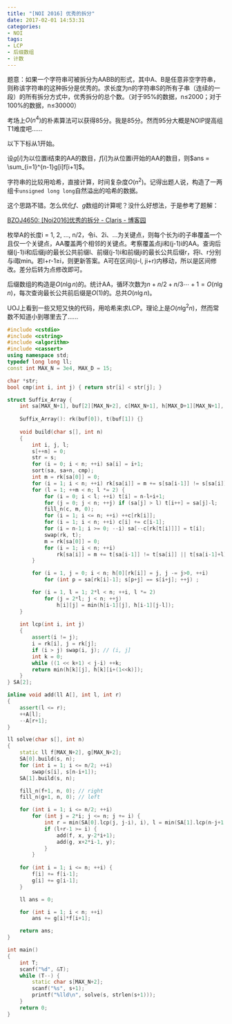 ```yaml
---
title: "[NOI 2016] 优秀的拆分"
date: 2017-02-01 14:53:31
categories:
- NOI
tags:
- LCP
- 后缀数组
- 计数
---
```

题意：如果一个字符串可被拆分为AABB的形式，其中A、B是任意非空字符串，则称该字符串的这种拆分是优秀的。求长度为n的字符串S的所有子串（连续的一段）的所有拆分方式中，优秀拆分的总个数。（对于95%的数据，n&le;2000；对于100%的数据，n&le;30000）
<!--more-->
考场上$O(n^4)$的朴素算法可以获得85分。我是85分。然而95分大概是NOIP提高组T1难度吧......

以下下标从1开始。

设$g[i]$为以位置i结束的AA的数目，$f[i]$为从位置i开始的AA的数目，则$ans = \sum_{i=1}^{n-1}g[i]f[i+1]$。

字符串的比较用哈希，直接计算，时间复杂度$O(n^2)$。记得出题人说，构造了一两组卡`unsigned long long`自然溢出的哈希的数据。

这个思路不错。怎么优化$f$、$g$数组的计算呢？没什么好想法，于是参考了题解：

[BZOJ4650: [Noi2016]优秀的拆分 - Claris - 博客园](http://www.cnblogs.com/clrs97/p/5731321.html)

枚举A的长度i = 1, 2, ..., n/2，令i、2i、...为关键点，则每个长为i的子串覆盖一个且仅一个关键点，AA覆盖两个相邻的关键点。考察覆盖点ji和(j-1)i的AA。查询后缀(j-1)i和后缀ji的最长公共前缀l、前缀(j-1)i和前缀ji的最长公共后缀r，将l、r分别与i取min。若l+r-1&ge;i，则更新答案。A可在区间(ji-l, ji+r)内移动，所以是区间修改。差分后转为点修改即可。

后缀数组的构造是$O(n\lg n)$的。统计AA，循环次数为$n+n/2+n/3\cdots+1 = O(n\lg n)$，每次查询最长公共前后缀是$O(1)$的。总共$O(n\lg n)$。

UOJ上看到一些又短又快的代码，用哈希来求LCP。理论上是$O(n\lg^2 n)$，然而常数不知道小到哪里去了......

```cpp
#include <cstdio>
#include <cstring>
#include <algorithm>
#include <cassert>
using namespace std;
typedef long long ll;
const int MAX_N = 3e4, MAX_D = 15;

char *str;
bool cmp(int i, int j) { return str[i] < str[j]; }

struct Suffix_Array {
	int sa[MAX_N+1], buf[2][MAX_N+2], c[MAX_N+1], h[MAX_D+1][MAX_N+1], *rk, *t;
	
	Suffix_Array(): rk(buf[0]), t(buf[1]) {}
	
	void build(char s[], int n)
	{
		int i, j, l;
		s[++n] = 0;
		str = s;
		for (i = 0; i < n; ++i) sa[i] = i+1;
		sort(sa, sa+n, cmp);
		int m = rk[sa[0]] = 0;
		for (i = 1; i < n; ++i) rk[sa[i]] = m += s[sa[i-1]] != s[sa[i]];
		for (l = 1; ++m < n; l *= 2) {
			for (i = 0; i < l; ++i) t[i] = n-l+i+1;
			for (j = 0; j < n; ++j) if (sa[j] > l) t[i++] = sa[j]-l;
			fill_n(c, m, 0);
			for (i = 1; i <= n; ++i) ++c[rk[i]];
			for (i = 1; i < n; ++i) c[i] += c[i-1];
			for (i = n-1; i >= 0; --i) sa[--c[rk[t[i]]]] = t[i];
			swap(rk, t);
			m = rk[sa[0]] = 0;
			for (i = 1; i < n; ++i)
				rk[sa[i]] = m += t[sa[i-1]] != t[sa[i]] || t[sa[i-1]+l] != t[sa[i]+l];
		}

		for (i = 1, j = 0; i < n; h[0][rk[i]] = j, j -= j>0, ++i)
			for (int p = sa[rk[i]-1]; s[p+j] == s[i+j]; ++j) ;

		for (i = 1, l = 1; 2*l < n; ++i, l *= 2)
			for (j = 2*l; j < n; ++j)
				h[i][j] = min(h[i-1][j], h[i-1][j-l]);
	}
	
	int lcp(int i, int j)
	{
		assert(i != j);
		i = rk[i], j = rk[j];
		if (i > j) swap(i, j); // (i, j]
		int k = 0;
		while ((1 << k+1) < j-i) ++k;
		return min(h[k][j], h[k][i+(1<<k)]);
	}
} SA[2];

inline void add(ll A[], int l, int r)
{
	assert(l <= r);
	++A[l];
	--A[r+1];
}

ll solve(char s[], int n)
{
	static ll f[MAX_N+2], g[MAX_N+2];
	SA[0].build(s, n);
	for (int i = 1; i <= n/2; ++i)
		swap(s[i], s[n-i+1]);
	SA[1].build(s, n);

	fill_n(f+1, n, 0); // right
	fill_n(g+1, n, 0); // left

	for (int i = 1; i <= n/2; ++i)
		for (int j = 2*i; j <= n; j += i) {
			int r = min(SA[0].lcp(j, j-i), i), l = min(SA[1].lcp(n-j+1, n-j+i+1), i), x = j-i-l+1, y = j+r-1;
			if (l+r-1 >= i) {
				add(f, x, y-2*i+1);
				add(g, x+2*i-1, y);
			}
		}
	
	for (int i = 1; i <= n; ++i) {
		f[i] += f[i-1];
		g[i] += g[i-1];
	}

	ll ans = 0;

	for (int i = 1; i < n; ++i)
		ans += g[i]*f[i+1];

	return ans;
}

int main()
{
	int T;
	scanf("%d", &T);
	while (T--) {
		static char s[MAX_N+2];
		scanf("%s", s+1);
		printf("%lld\n", solve(s, strlen(s+1)));
	}
	return 0;
}
```